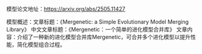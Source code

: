 模型论文地址：https://arxiv.org/abs/2505.11427

模型概述：文章标题：《Mergenetic: a Simple Evolutionary Model Merging Library》
中文文章标题：《Mergenetic：一个简单的进化模型合并库》
文章内容：介绍了一种新的进化模型合并库Mergenetic，可合并多个进化模型以提升性能，简化模型组合过程。
